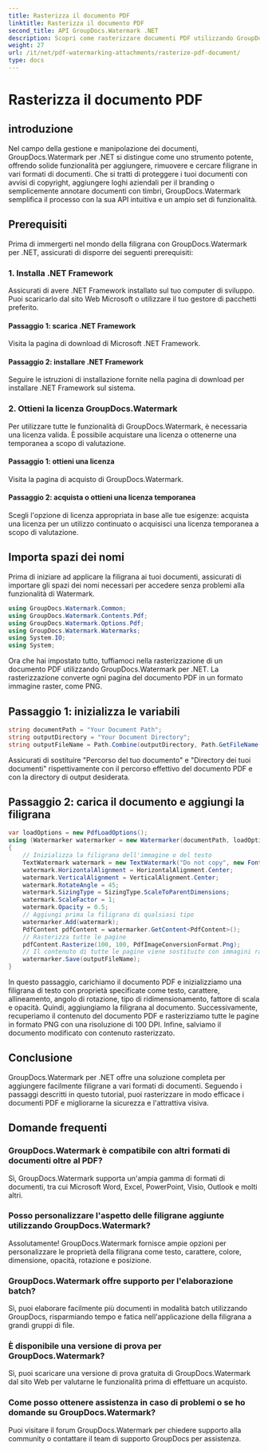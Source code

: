 ```yaml
---
title: Rasterizza il documento PDF
linktitle: Rasterizza il documento PDF
second_title: API GroupDocs.Watermark .NET
description: Scopri come rasterizzare documenti PDF utilizzando GroupDocs.Watermark per .NET. Migliora facilmente la sicurezza dei documenti e l'impatto visivo.
weight: 27
url: /it/net/pdf-watermarking-attachments/rasterize-pdf-document/
type: docs
---
```

# Rasterizza il documento PDF

## introduzione
Nel campo della gestione e manipolazione dei documenti, GroupDocs.Watermark per .NET si distingue come uno strumento potente, offrendo solide funzionalità per aggiungere, rimuovere e cercare filigrane in vari formati di documenti. Che si tratti di proteggere i tuoi documenti con avvisi di copyright, aggiungere loghi aziendali per il branding o semplicemente annotare documenti con timbri, GroupDocs.Watermark semplifica il processo con la sua API intuitiva e un ampio set di funzionalità.
## Prerequisiti
Prima di immergerti nel mondo della filigrana con GroupDocs.Watermark per .NET, assicurati di disporre dei seguenti prerequisiti:
### 1. Installa .NET Framework
Assicurati di avere .NET Framework installato sul tuo computer di sviluppo. Puoi scaricarlo dal sito Web Microsoft o utilizzare il tuo gestore di pacchetti preferito.
#### Passaggio 1: scarica .NET Framework
Visita la pagina di download di Microsoft .NET Framework.
#### Passaggio 2: installare .NET Framework
Seguire le istruzioni di installazione fornite nella pagina di download per installare .NET Framework sul sistema.
### 2. Ottieni la licenza GroupDocs.Watermark
Per utilizzare tutte le funzionalità di GroupDocs.Watermark, è necessaria una licenza valida. È possibile acquistare una licenza o ottenerne una temporanea a scopo di valutazione.
#### Passaggio 1: ottieni una licenza
Visita la pagina di acquisto di GroupDocs.Watermark.
#### Passaggio 2: acquista o ottieni una licenza temporanea
Scegli l'opzione di licenza appropriata in base alle tue esigenze: acquista una licenza per un utilizzo continuato o acquisisci una licenza temporanea a scopo di valutazione.

## Importa spazi dei nomi
Prima di iniziare ad applicare la filigrana ai tuoi documenti, assicurati di importare gli spazi dei nomi necessari per accedere senza problemi alla funzionalità di Watermark.
```csharp
using GroupDocs.Watermark.Common;
using GroupDocs.Watermark.Contents.Pdf;
using GroupDocs.Watermark.Options.Pdf;
using GroupDocs.Watermark.Watermarks;
using System.IO;
using System;
```

Ora che hai impostato tutto, tuffiamoci nella rasterizzazione di un documento PDF utilizzando GroupDocs.Watermark per .NET. La rasterizzazione converte ogni pagina del documento PDF in un formato immagine raster, come PNG.
## Passaggio 1: inizializza le variabili
```csharp
string documentPath = "Your Document Path";
string outputDirectory = "Your Document Directory";
string outputFileName = Path.Combine(outputDirectory, Path.GetFileName(documentPath));
```
Assicurati di sostituire "Percorso del tuo documento" e "Directory dei tuoi documenti" rispettivamente con il percorso effettivo del documento PDF e con la directory di output desiderata.
## Passaggio 2: carica il documento e aggiungi la filigrana
```csharp
var loadOptions = new PdfLoadOptions();
using (Watermarker watermarker = new Watermarker(documentPath, loadOptions))
{
    // Inizializza la filigrana dell'immagine o del testo
    TextWatermark watermark = new TextWatermark("Do not copy", new Font("Arial", 8));
    watermark.HorizontalAlignment = HorizontalAlignment.Center;
    watermark.VerticalAlignment = VerticalAlignment.Center;
    watermark.RotateAngle = 45;
    watermark.SizingType = SizingType.ScaleToParentDimensions;
    watermark.ScaleFactor = 1;
    watermark.Opacity = 0.5;
    // Aggiungi prima la filigrana di qualsiasi tipo
    watermarker.Add(watermark);
    PdfContent pdfContent = watermarker.GetContent<PdfContent>();
    // Rasterizza tutte le pagine
    pdfContent.Rasterize(100, 100, PdfImageConversionFormat.Png);
    // Il contenuto di tutte le pagine viene sostituito con immagini raster
    watermarker.Save(outputFileName);
}
```
In questo passaggio, carichiamo il documento PDF e inizializziamo una filigrana di testo con proprietà specificate come testo, carattere, allineamento, angolo di rotazione, tipo di ridimensionamento, fattore di scala e opacità. Quindi, aggiungiamo la filigrana al documento. Successivamente, recuperiamo il contenuto del documento PDF e rasterizziamo tutte le pagine in formato PNG con una risoluzione di 100 DPI. Infine, salviamo il documento modificato con contenuto rasterizzato.

## Conclusione
GroupDocs.Watermark per .NET offre una soluzione completa per aggiungere facilmente filigrane a vari formati di documenti. Seguendo i passaggi descritti in questo tutorial, puoi rasterizzare in modo efficace i documenti PDF e migliorarne la sicurezza e l'attrattiva visiva.
## Domande frequenti
### GroupDocs.Watermark è compatibile con altri formati di documenti oltre al PDF?
Sì, GroupDocs.Watermark supporta un'ampia gamma di formati di documenti, tra cui Microsoft Word, Excel, PowerPoint, Visio, Outlook e molti altri.
### Posso personalizzare l'aspetto delle filigrane aggiunte utilizzando GroupDocs.Watermark?
Assolutamente! GroupDocs.Watermark fornisce ampie opzioni per personalizzare le proprietà della filigrana come testo, carattere, colore, dimensione, opacità, rotazione e posizione.
### GroupDocs.Watermark offre supporto per l'elaborazione batch?
Sì, puoi elaborare facilmente più documenti in modalità batch utilizzando GroupDocs, risparmiando tempo e fatica nell'applicazione della filigrana a grandi gruppi di file.
### È disponibile una versione di prova per GroupDocs.Watermark?
Sì, puoi scaricare una versione di prova gratuita di GroupDocs.Watermark dal sito Web per valutarne le funzionalità prima di effettuare un acquisto.
### Come posso ottenere assistenza in caso di problemi o se ho domande su GroupDocs.Watermark?
Puoi visitare il forum GroupDocs.Watermark per chiedere supporto alla community o contattare il team di supporto GroupDocs per assistenza.